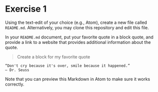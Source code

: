 # Exercise 1
Using the text-edit of your choice (e.g., Atom), create a new file called `README.md`. Alternatively, you may clone this repository and edit this file.

In your `README.md` document, put your favorite quote in a block quote, and provide a link to a website that provides additional information about the quote.

> Create a block for my favorite quote

```
“Don't cry because it's over, smile because it happened.” 
― Dr. Seuss
```


Note that you can preview this Markdown in Atom to make sure it works correctly.
